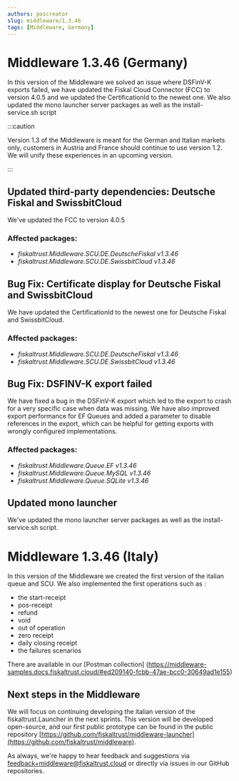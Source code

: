 ```yaml
---
authors: poscreator
slug: middleware/1.3.46
tags: [Middleware, Germany]
---
```


# Middleware 1.3.46 (Germany)
In this version of the Middleware we solved an issue where DSFinV-K exports failed, we have updated the Fiskal Cloud Connector (FCC) to version 4.0.5 and we updated the CertificationId to the newest one. We also updated the mono launcher server packages as well as the install-service.sh script
<!--truncate-->

:::caution

Version 1.3 of the Middleware is meant for the German and Italian markets only, customers in Austria and France should continue to use version 1.2. We will unify these experiences in an upcoming version.

:::

## Updated third-party dependencies: Deutsche Fiskal and SwissbitCloud
We've updated the FCC to version 4.0.5
### Affected packages:
- _fiskaltrust.Middleware.SCU.DE.DeutscheFiskal  v1.3.46_
- _fiskaltrust.Middleware.SCU.DE.SwissbitCloud v1.3.46_

## Bug Fix: Certificate display for Deutsche Fiskal and SwissbitCloud
We have updated the CertificationId to the newest one for Deutsche Fiskal and SwissbitCloud.
### Affected packages:
- _fiskaltrust.Middleware.SCU.DE.DeutscheFiskal  v1.3.46_
- _fiskaltrust.Middleware.SCU.DE.SwissbitCloud v1.3.46_

## Bug Fix: DSFINV-K export failed
We have fixed a bug in the DSFinV-K export which led to the export to crash for a very specific case when data was missing. We have also improved export performance for EF Queues and added a parameter to disable references in the export, which can be helpful for getting exports with wrongly configured implementations. 
### Affected packages:
- _fiskaltrust.Middleware.Queue.EF v1.3.46_
- _fiskaltrust.Middleware.Queue.MySQL v1.3.46_
- _fiskaltrust.Middleware.Queue.SQLite v1.3.46_

## Updated mono launcher
We've updated the mono launcher server packages as well as the install-service.sh script.

# Middleware 1.3.46 (Italy)
In this version of the Middleware we created the first version of the italian queue and SCU. We also implemented the first operations such as :
- the start-receipt
- pos-receipt
- refund
- void
- out of operation
- zero receipt
- daily closing receipt
- the failures scenarios

There are available in our [Postman collection] (https://middleware-samples.docs.fiskaltrust.cloud/#ed209140-fcbb-47ae-bcc0-30649ad1e155)

<!--truncate-->



## Next steps in the Middleware
We will focus on continuing developing the italian version of the fiskaltrust.Launcher in the next sprints.
This version will be developed open-source, and our first public prototype can be found in the public repository [https://github.com/fiskaltrust/middleware-launcher](https://github.com/fiskaltrust/middleware).

As always, we're happy to hear feedback and suggestions via [feedback+middleware@fiskaltrust.cloud](mailto:feedback+middleware@fiskaltrust.cloud) or directly via issues in our GitHub repositories.
